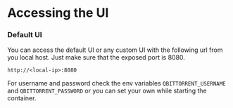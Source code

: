# Accessing the UI

### Default UI

You can access the default UI or any custom UI with the following url from you local host. Just make sure that the exposed port is 8080.

```
http://<local-ip>:8080
```

For username and password check the env variables `QBITTORRENT_USERNAME` and `QBITTORRENT_PASSWORD` or you can set your own while starting the container.
